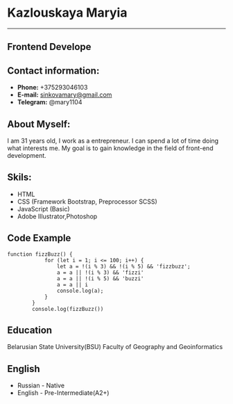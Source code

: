 # Kazlouskaya Maryia
****
## Frontend Develope


## Contact information:
* __Phone:__   +375293046103  
* **E-mail:** sinkovamary@gmail.com
* **Telegram:** @mary1104



## About Myself:  
I am 31 years old, I work as a entrepreneur. I can spend a lot of time doing what interests me. My goal is to gain knowledge in the field of front-end development.


## Skils:
* HTML
* CSS (Framework Bootstrap, Preprocessor SCSS)
* JavaScript (Basic)
* Adobe Illustrator,Photoshop

## Code Example
```
function fizzBuzz() {
            for (let i = 1; i <= 100; i++) {
                let a = !(i % 3) && !(i % 5) && 'fizzbuzz';
                a = a || !(i % 3) && 'fizzi'
                a = a || !(i % 5) && 'buzzi'
                a = a || i
                console.log(a);
            }
        }
        console.log(fizzBuzz())
```


## Education
Belarusian State University(BSU)
Faculty of Geography and Geoinformatics

## English
* Russian - Native
* English - Pre-Intermediate(A2+)





